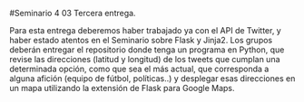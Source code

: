 #Seminario 4
03 Tercera entrega.

Para esta entrega deberemos haber trabajado ya con el API de Twitter, y haber estado atentos en el Seminario sobre Flask y Jinja2. Los grupos deberán entregar el repositorio donde tenga un programa en Python, que revise las direcciones (latitud y longitud) de los tweets que cumplan una determinada opción, como que sea el más actual, que corresponda a alguna afición (equipo de fútbol, políticas..) y desplegar esas direcciones en un mapa utilizando la extensión de Flask para Google Maps.
